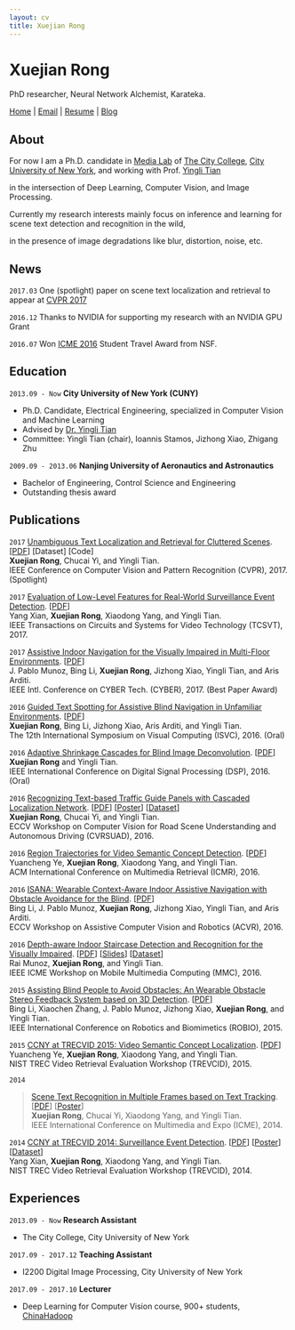 ```yaml
---
layout: cv
title: Xuejian Rong
---
```

# Xuejian Rong

PhD researcher, Neural Network Alchemist, Karateka.

<div id="webaddress">
<a href="http://xrong.org">Home</a>
| <a href="mailto:xrong@ccny.cuny.edu">Email</a>
| <a href="/resume.pdf">Resume</a>
| <a href="http://xrong.org/blog">Blog</a>
</div>


## About

For now I am a Ph.D. candidate in [Media Lab](http://media-lab.ccny.cuny.edu) of [The City College](http://www.ccny.cuny.edu), [City University of New York](http://cuny.edu), and working with Prof. [Yingli Tian](http://www-ee.ccny.cuny.edu/www/web/yltian/home.html)

in the intersection of Deep Learning, Computer Vision, and Image Processing. 

<!-- Before joining Media Lab, I obtained the B.E. degree from [Nanjing University of Aeronautics and Astronautics](http://iao.nuaa.edu.cn/) in 2013. -->

Currently my research interests mainly focus on inference and learning for scene text detection and recognition in the wild,

in the presence of image degradations like blur, distortion, noise, etc.

## News

`2017.03`
One (spotlight) paper on scene text localization and retrieval to appear at [CVPR 2017](http://cvpr2017.thecvf.com/)

`2016.12`
Thanks to NVIDIA for supporting my research with an NVIDIA GPU Grant

`2016.07`
Won [ICME 2016](http://www.icme2016.org/) Student Travel Award from NSF.


## Education

`2013.09 - Now`
__City University of New York (CUNY)__
- Ph.D. Candidate, Electrical Engineering, specialized in Computer Vision and Machine Learning
- Advised by [Dr. Yingli Tian](http://www-ee.ccny.cuny.edu/www/web/yltian/home.html)
- Committee: Yingli Tian (chair), Ioannis Stamos, Jizhong Xiao, Zhigang Zhu

`2009.09 - 2013.06`
__Nanjing University of Aeronautics and Astronautics__
- Bachelor of Engineering, Control Science and Engineering
- Outstanding thesis award


## Publications

`2017`
[Unambiguous Text Localization and Retrieval for Cluttered Scenes](/publications/cvpr17.pdf).
[[PDF](/publications/cvpr17.pdf)]
[Dataset]
[Code]  
**Xuejian Rong**, Chucai Yi, and Yingli Tian.  
IEEE Conference on Computer Vision and Pattern Recognition (CVPR), 2017. (Spotlight)

`2017`
[Evaluation of Low-Level Features for Real-World Surveillance Event Detection](/publications/tcsvt16.pdf).
[[PDF](/publications/tcsvt16.pdf)]   
Yang Xian, **Xuejian Rong**, Xiaodong Yang, and Yingli Tian.  
IEEE Transactions on Circuits and Systems for Video Technology (TCSVT), 2017.

`2017`
[Assistive Indoor Navigation for the Visually Impaired in Multi-Floor Environments](/publications/cyber17.pdf).
[[PDF](/publications/cyber17.pdf)]  
J. Pablo Munoz, Bing Li, **Xuejian Rong**, Jizhong Xiao, Yingli Tian, and Aris Arditi.  
IEEE Intl. Conference on CYBER Tech. (CYBER), 2017. (Best Paper Award)

`2016`
[Guided Text Spotting for Assistive Blind Navigation in Unfamiliar Environments](/publications/isvc16.pdf).
[[PDF](/publications/isvc16.pdf)]  
**Xuejian Rong**, Bing Li, Jizhong Xiao, Aris Arditi, and Yingli Tian.  
The 12th International Symposium on Visual Computing (ISVC), 2016. (Oral)

`2016`
[Adaptive Shrinkage Cascades for Blind Image Deconvolution](/publications/dsp16.pdf).
[[PDF](/publications/dsp16.pdf)]  
**Xuejian Rong** and Yingli Tian.  
IEEE International Conference on Digital Signal Processing (DSP), 2016. (Oral)

`2016`
[Recognizing Text-based Traffic Guide Panels with Cascaded Localization Network](/publications/rsuad16.pdf).
[[PDF](/publications/rsuad16.pdf)]
[[Poster](/publications/rsuad16_poster.pdf)]
[[Dataset](http://media-lab.ccny.cuny.edu/wordpress/Code/TGPT.zip)]  
**Xuejian Rong**, Chucai Yi, and Yingli Tian.  
ECCV Workshop on Computer Vision for Road Scene Understanding and Autonomous Driving (CVRSUAD), 2016.

`2016`
[Region Trajectories for Video Semantic Concept Detection](/publications/icmr16.pdf).
[[PDF](/publications/icmr16.pdf)]  
Yuancheng Ye, **Xuejian Rong**, Xiaodong Yang, and Yingli Tian.  
ACM International Conference on Multimedia Retrieval (ICMR), 2016.

`2016`
[ISANA: Wearable Context-Aware Indoor Assistive Navigation with Obstacle Avoidance for the Blind](/publications/acvr16.pdf).
[[PDF](/publications/acvr16.pdf)]  
Bing Li, J. Pablo Munoz, **Xuejian Rong**, Jizhong Xiao, Yingli Tian, and Aris Arditi.  
ECCV Workshop on Assistive Computer Vision and Robotics (ACVR), 2016.

`2016`
[Depth-aware Indoor Staircase Detection and Recognition for the Visually Impaired](/publications/mmc16.pdf).
[[PDF](/publications/mmc16.pdf)]
[[Slides](/publications/mmc16_poster.pdf)]
[[Dataset](http://media-lab.ccny.cuny.edu/wordpress/Code/Staircase.zip)]  
Rai Munoz, **Xuejian Rong**, and Yingli Tian.  
IEEE ICME Workshop on Mobile Multimedia Computing (MMC), 2016.

`2015`
[Assisting Blind People to Avoid Obstacles: An Wearable Obstacle Stereo Feedback System based on 3D Detection](/publications/robio15.pdf).
[[PDF](/publications/robio15.pdf)]  
Bing Li, Xiaochen Zhang, J. Pablo Munoz, Jizhong Xiao, **Xuejian Rong**, and Yingli Tian.  
IEEE International Conference on Robotics and Biomimetics (ROBIO), 2015.

`2015`
[CCNY at TRECVID 2015: Video Semantic Concept Localization](/publications/trecvid15.pdf).
[[PDF](/publications/trecvid15.pdf)]  
Yuancheng Ye, **Xuejian Rong**, Xiaodong Yang, and Yingli Tian.  
NIST TREC Video Retrieval Evaluation Workshop (TREVCID), 2015.

`2014`
> [Scene Text Recognition in Multiple Frames based on Text Tracking](/publications/icme14.pdf).
[[PDF](/publications/icme14.pdf)]
[[Poster](/publications/icme14_poster.pdf)]  
**Xuejian Rong**, Chucai Yi, Xiaodong Yang, and Yingli Tian.  
IEEE International Conference on Multimedia and Expo (ICME), 2014.

`2014`
[CCNY at TRECVID 2014: Surveillance Event Detection](/publications/trecvid14.pdf).
[[PDF](/publications/trecvid14.pdf)]
[[Poster](/publications/trecvid14_poster.pdf)]
[[Dataset](http://media-lab.ccny.cuny.edu/wordpress/Code/CCD-Dataset.zip)]  
Yang Xian, **Xuejian Rong**, Xiaodong Yang, and Yingli Tian.  
NIST TREC Video Retrieval Evaluation Workshop (TREVCID), 2014.


<!---
- V Veeriah<sup>*</sup>, __S Zhang__<sup>*</sup>, RS Sutton

` ` 
<sup>*</sup> above denotes equal contribution
--->

## Experiences

`2013.09 - Now`
__Research Assistant__
- The City College, City University of New York

`2017.09 - 2017.12`
__Teaching Assistant__
- I2200 Digital Image Processing, City University of New York

`2017.09 - 2017.10`
__Lecturer__
- Deep Learning for Computer Vision course, 900+ students, [ChinaHadoop](http://www.chinahadoop.cn)


<!-- ### Footer

Last updated: Jan 2018 -->


